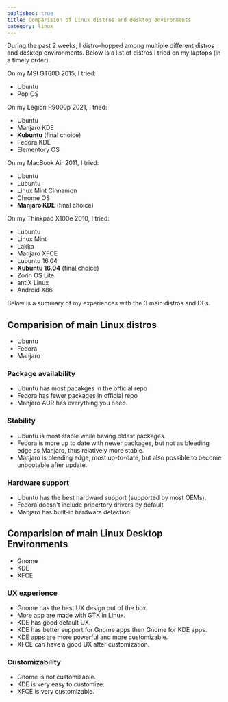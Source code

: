 ```yaml
---
published: true
title: Comparision of Linux distros and desktop environments
category: linux
---
```

During the past 2 weeks, I distro-hopped among multiple different distros and desktop environments. Below is a list of distros I tried on my laptops (in a timely order).

On my MSI GT60D 2015, I tried:

- Ubuntu
- Pop OS

On my Legion R9000p 2021, I tried:

- Ubuntu
- Manjaro KDE
- **Kubuntu** (final choice)
- Fedora KDE
- Elementory OS

On my MacBook Air 2011, I tried:

- Ubuntu
- Lubuntu
- Linux Mint Cinnamon
- Chrome OS
- **Manjaro KDE** (final choice)

On my Thinkpad X100e 2010, I tried:

- Lubuntu
- Linux Mint
- Lakka
- Manjaro XFCE
- Lubuntu 16.04
- **Xubuntu 16.04** (final choice)
- Zorin OS Lite
- antiX Linux
- Android X86

Below is a summary of my experiences with the 3 main distros and DEs.

## Comparision of main Linux distros

- Ubuntu
- Fedora
- Manjaro

### Package availability

- Ubuntu has most pacakges in the official repo
- Fedora has fewer packages in official repo
- Manjaro AUR has everything you need.

### Stability

- Ubuntu is most stable while having oldest packages.
- Fedora is more up to date with newer packages, but not as bleeding edge as Manjaro, thus relatively more stable.
- Manjaro is bleeding edge, most up-to-date, but also possible to become unbootable after update.

### Hardware support

- Ubuntu has the best hardward support (supported by most OEMs).
- Fedora doesn't include pripertory drivers by default
- Manjaro has built-in hardware detection.

## Comparision of main Linux Desktop Environments

- Gnome
- KDE
- XFCE

### UX experience

- Gnome has the best UX design out of the box.
- More app are made with GTK in Linux.
- KDE has good default UX.
- KDE has better support for Gnome apps then Gnome for KDE apps.
- KDE apps are more powerful and more customizable.
- XFCE can have a good UX after customization.

### Customizability

- Gnome is not customizable.
- KDE is very easy to customize.
- XFCE is very customizable.
